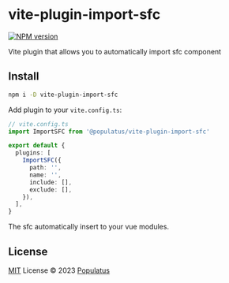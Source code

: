 # vite-plugin-import-sfc

[![NPM version](https://img.shields.io/npm/v/@populatus/vite-plugin-import-sfc?color=a1b858&label=)](https://www.npmjs.com/package/@populatus/vite-plugin-import-sfc)

Vite plugin that allows you to automatically import sfc component

## Install

```bash
npm i -D vite-plugin-import-sfc
```

Add plugin to your `vite.config.ts`:

```ts
// vite.config.ts
import ImportSFC from '@populatus/vite-plugin-import-sfc'

export default {
  plugins: [
    ImportSFC({
      path: '',
      name: '',
      include: [],
      exclude: [],
    }),
  ],
}
```

The sfc automatically insert to your vue modules.

## License

[MIT](./LICENSE) License © 2023 [Populatus](https://github.com/populatus)
